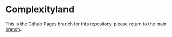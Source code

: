 # Complexityland

This is the Github Pages branch for this repository, please return to the [main branch](https://github.com/yeahBOYYYYY/Complexityland/tree/main).